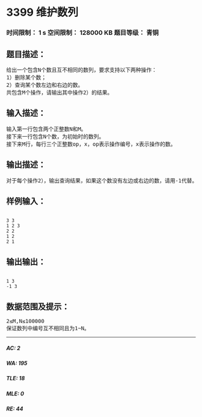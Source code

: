 # 3399 维护数列   
### 时间限制： 1 s     空间限制： 128000 KB     题目等级： 青铜  
## 题目描述：  

<pre>
给出一个包含N个数且互不相同的数列，要求支持以下两种操作：
1）删除某个数；
2）查询某个数左边和右边的数。
共包含M个操作，请输出其中操作2）的结果。
</pre>
  
  
## 输入描述：  

<pre>
输入第一行包含两个正整数N和M。
接下来一行包含N个数，为初始时的数列。
接下来M行，每行三个正整数op，x，op表示操作编号，x表示操作的数。
</pre>
  
  
## 输出描述：  

<pre>
对于每个操作2），输出查询结果，如果这个数没有左边或右边的数，请用-1代替。
</pre>
  
  
## 样例输入：  

<pre><code>
3 3
1 2 3
2 2
1 2
2 1
</code></pre>
  
  
## 输出输出：  

<pre><code>
1 3
-1 3
</code></pre>
  
  
## 数据范围及提示：  

<pre>
2≤M,N≤100000
保证数列中编号互不相同且为1~N。
</pre>
  
  
***  

##### AC: 2  
##### WA: 195  
##### TLE: 18  
##### MLE: 0  
##### RE: 44  
